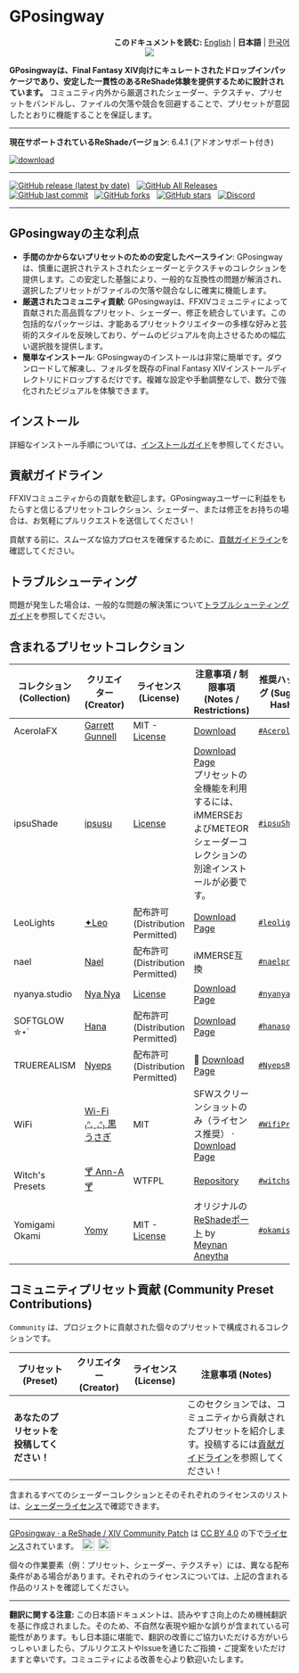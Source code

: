 # GPosingway

<div align="right">
  <b>このドキュメントを読む:</b>
  <a href="./README.md">English</a> | 
  <b>日本語</b> | 
  <a href="./README.ko.md">한국어</a> 
</div>

<div align="center">
  <img src='https://github.com/GPosingway/GPosingway/assets/18711130/c919c030-dff2-47e8-905d-f52d098aaa45'>
</div>

**GPosingwayは、Final Fantasy XIV向けにキュレートされたドロップインパッケージであり、安定した一貫性のあるReShade体験を提供するために設計されています。** コミュニティ内外から厳選されたシェーダー、テクスチャ、プリセットをバンドルし、ファイルの欠落や競合を回避することで、プリセットが意図したとおりに機能することを保証します。

---

**現在サポートされているReShadeバージョン**: 6.4.1 (アドオンサポート付き)

<a href='https://github.com/gposingway/gposingway/releases/latest'>![download](https://github.com/gposingway/gposingway/assets/18711130/e29bc268-09d3-4b00-9d80-a5d6f964c5de)</a>

---

[![GitHub release (latest by date)](https://img.shields.io/github/v/release/GPosingway/GPosingway)](https://github.com/GPosingway/GPosingway/releases/latest) &nbsp;
[![GitHub All Releases](https://img.shields.io/github/downloads/GPosingway/GPosingway/total)](https://github.com/GPosingway/GPosingway/releases) &nbsp;
[![GitHub last commit](https://img.shields.io/github/last-commit/GPosingway/GPosingway)](https://github.com/GPosingway/GPosingway/commits/main) &nbsp;
[![GitHub forks](https://img.shields.io/github/forks/GPosingway/GPosingway?style=social)](https://github.com/GPosingway/GPosingway/network/members) &nbsp;
[![GitHub stars](https://img.shields.io/github/stars/GPosingway/GPosingway?style=social)](https://github.com/GPosingway/GPosingway/stargazers) &nbsp;
[![Discord](https://img.shields.io/discord/1124828911700811957?label=Discord&logo=discord&logoColor=white)](https://discord.com/servers/sights-of-eorzea-1124828911700811957)

---

## GPosingwayの主な利点

- **手間のかからないプリセットのための安定したベースライン**: GPosingwayは、慎重に選択されテストされたシェーダーとテクスチャのコレクションを提供します。この安定した基盤により、一般的な互換性の問題が解消され、選択したプリセットがファイルの欠落や競合なしに確実に機能します。
- **厳選されたコミュニティ貢献**: GPosingwayは、FFXIVコミュニティによって貢献された高品質なプリセット、シェーダー、修正を統合しています。この包括的なパッケージは、才能あるプリセットクリエイターの多様な好みと芸術的スタイルを反映しており、ゲームのビジュアルを向上させるための幅広い選択肢を提供します。
- **簡単なインストール**: GPosingwayのインストールは非常に簡単です。ダウンロードして解凍し、フォルダを既存のFinal Fantasy XIVインストールディレクトリにドロップするだけです。複雑な設定や手動調整なしで、数分で強化されたビジュアルを体験できます。

## インストール

詳細なインストール手順については、[インストールガイド](md/installation_guide.ja.md)を参照してください。

## 貢献ガイドライン

FFXIVコミュニティからの貢献を歓迎します。GPosingwayユーザーに利益をもたらすと信じるプリセットコレクション、シェーダー、または修正をお持ちの場合は、お気軽にプルリクエストを送信してください！

貢献する前に、スムーズな協力プロセスを確保するために、[貢献ガイドライン](md/contributing.ja.md)を確認してください。

## トラブルシューティング

問題が発生した場合は、一般的な問題の解決策について[トラブルシューティングガイド](md/troubleshooting.ja.md)を参照してください。

## 含まれるプリセットコレクション

| コレクション (Collection) | クリエイター (Creator) | ライセンス (License) | 注意事項 / 制限事項 (Notes / Restrictions) | 推奨ハッシュタグ (Suggested Hashtag) |
|---|---|---|---|---|
| AcerolaFX | [Garrett Gunnell](https://github.com/GarrettGunnell) | MIT - [License](https://github.com/GarrettGunnell/AcerolaFX?tab=MIT-1-ov-file) | [Download](https://github.com/GarrettGunnell/AcerolaFX/archive/refs/heads/main.zip)  | [`#AcerolaFX`](https://twitter.com/intent/tweet?text=%23AcerolaFX) |
| ipsuShade | [ipsusu](https://twitter.com/ipsusu) | [License](https://github.com/ipsusu/IpsuShade/blob/master/LICENSE.md) | [Download Page](https://github.com/ipsusu/IpsuShade)<br/>プリセットの全機能を利用するには、iMMERSEおよびMETEORシェーダーコレクションの別途インストールが必要です。 | [`#ipsuShade`](https://twitter.com/intent/tweet?text=%23ipsuShade) |
| LeoLights | [✦Leo](https://x.com/Leo__xiv) | 配布許可 (Distribution Permitted) | [Download Page](https://ko-fi.com/leo__xiv/shop) | [`#leolights`](https://twitter.com/intent/tweet?text=%23leolights) |
| nael | [Nael](https://x.com/naelwynn_xiv) | 配布許可 (Distribution Permitted) | iMMERSE互換 | [`#naelpresets`](https://twitter.com/intent/tweet?text=%23naelpresets) |
| nyanya.studio | [Nya Nya](https://x.com/nyanyaxiv) | [License](https://github.com/nyanyastudio/presets/blob/main/LICENSE) | [Download Page](https://github.com/nyanyastudio/presets) | [`#nyanyastudio`](https://twitter.com/intent/tweet?text=%23nyanyastudio) |
| SOFTGLOW ✮⋆˙ | [Hana](https://twitter.com/sheepysoftie) | 配布許可 (Distribution Permitted) | [Download Page](https://ko-fi.com/s/1942b62bb5)  | [`#hanasofties`](https://twitter.com/intent/tweet?text=%23hanasofties) |
| TRUEREALISM | [Nyeps](https://twitter.com/FFXIVNyeps) | 配布許可 (Distribution Permitted) | 🍔 [Download Page](https://ko-fi.com/s/ac0d1c86a2)  | [`#NyepsRealism`](https://twitter.com/intent/tweet?text=%23NyepsRealism) |
| WiFi | [Wi-Fi ₍ᐢ.ˬ.ᐢ₎ 黒うさぎ](https://twitter.com/wifi_photospire) | MIT | SFWスクリーンショットのみ（ライセンス推奨） · [Download Page](https://lit.link/en/wifiphotospire)  | [`#WifiPresets`](https://twitter.com/intent/tweet?text=%23WifiPresets) |
| Witch's Presets | [🍸 Ann-A 🍸](https://twitter.com/NIRVANN_A) | WTFPL | [Repository](https://github.com/WitchMana/WitchsPresetsReshade)  | [`#witchspresets`](https://twitter.com/intent/tweet?text=%23witchspresets) |
| Yomigami Okami | [Yomy](https://twitter.com/Yomigammy) | MIT - [License](https://github.com/MeynanAneytha/YomigamiOkami-reshade-shaders/blob/main/LICENSE) | オリジナルの[ReShadeポート](https://github.com/MeynanAneytha/YomigamiOkami-reshade-shaders#yomigamiokami-reshade-560-port) by [Meynan Aneytha](https://twitter.com/meynan_ffxiv) | [`#okamishader`](https://twitter.com/intent/tweet?text=%23okamishader) |

## コミュニティプリセット貢献 (Community Preset Contributions)

`Community` は、プロジェクトに貢献された個々のプリセットで構成されるコレクションです。

| プリセット (Preset) | クリエイター (Creator) | ライセンス (License) | 注意事項 (Notes) |
|---|---|---|---|
| **あなたのプリセットを投稿してください！** |  |  |  このセクションでは、コミュニティから貢献されたプリセットを紹介します。投稿するには[貢献ガイドライン](md/contributing.ja.md)を参照してください！ |

含まれるすべてのシェーダーコレクションとそのそれぞれのライセンスのリストは、[シェーダーライセンス](md/shader_licenses.ja.md)で確認できます。

---

[GPosingway · a ReShade / XIV Community Patch](https://github.com/GPosingway/GPosingway/tree/main) は [CC BY 4.0](http://creativecommons.org/licenses/by/4.0/?ref=chooser-v1) の下で[ライセンス](license.ja.md)されています。
<img style="height:22px!important;margin-left:3px;vertical-align:text-bottom;" src="https://mirrors.creativecommons.org/presskit/icons/cc.svg?ref=chooser-v1">
<img style="height:22px!important;margin-left:3px;vertical-align:text-bottom;" src="https://mirrors.creativecommons.org/presskit/icons/by.svg?ref=chooser-v1">

個々の作業要素（例：プリセット、シェーダー、テクスチャ）には、異なる配布条件がある場合があります。それぞれのライセンスについては、上記の含まれる作品のリストを確認してください。

---

**翻訳に関する注意:** この日本語ドキュメントは、読みやすさ向上のため機械翻訳を基に作成されました。そのため、不自然な表現や細かな誤りが含まれている可能性があります。もし日本語に堪能で、翻訳の改善にご協力いただける方がいらっしゃいましたら、プルリクエストやIssueを通じたご指摘・ご提案をいただけますと幸いです。コミュニティによる改善を心より歓迎いたします。
